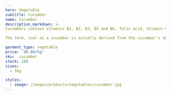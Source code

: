 ```yaml
---
hero: Vegetable
subtitle: Cucumber
name: Cucumber
description_markdown: >-
Cucumbers contain Vitamins B1, B2, B3, B5 and B6, folic acid, Vitamin C, calcium, iron, magnesium, phosphorus, potassium and zinc. Who needs a multivitamin?

The term, cool as a cucumber is actually derived from the cucumber’s ability to cool the temperature of the blood. Also, when applied topically, cucumber really does cool the blood and ease facial swelling, which is why cucumbers are so popular in facial regimens.

garment_type: vegetable
price: '40.00/kg'
sku:  cucumber
stock: 100
sizes:
  - 1kg

styles:
  - image: /images/products/vegetables/cucumber.jpg
---
```

